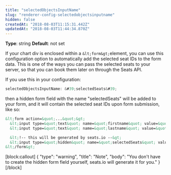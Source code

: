 ```yaml
---
title: "selectedObjectsInputName"
slug: "renderer-config-selectedobjectsinputname"
hidden: false
createdAt: "2018-08-03T11:15:31.442Z"
updatedAt: "2018-08-03T11:44:34.870Z"
---
```

**Type**: string
**Default**: not set

If your chart div is enclosed within a `&lt;form&gt;`element, you can use this configuration option to automatically add the selected seat IDs to the form data. This is one of the ways you can pass the selected seats to your server, so that you can book them later on through the Seats API. 

If you use this in your configuration: 

```javascript
selectedObjectsInputName: &#39;selectedSeats&#39;
```
then a hidden form field with the name &quot;selectedSeats&quot; will be added to your form, and it will contain the selected seat IDs upon form submission, like so: 

```html
&lt;form action=&quot;...&quot;&gt;
  &lt;input type=&quot;text&quot; name=&quot;firstname&quot; value=&quot;John&quot;&gt;
  &lt;input type=&quot;text&quot; name=&quot;lastname&quot; value=&quot;Snow&quot;&gt;

  &lt;!-- this will be generated by seats.io --&gt;
  &lt;input type=&quot;hidden&quot; name=&quot;selectedSeats&quot; value=&quot;E-6,E-4,E-2&quot;&gt;
&lt;/form&gt;
```
[block:callout]
{
  &quot;type&quot;: &quot;warning&quot;,
  &quot;title&quot;: &quot;Note&quot;,
  &quot;body&quot;: &quot;You don&#39;t have to create the hidden form field yourself, seats.io will generate it for you.&quot;
}
[/block]
